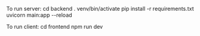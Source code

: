 To run server:
    cd backend
    . venv/bin/activate
    pip install -r requirements.txt
    uvicorn main:app --reload  

To run client:
    cd frontend
    npm run dev